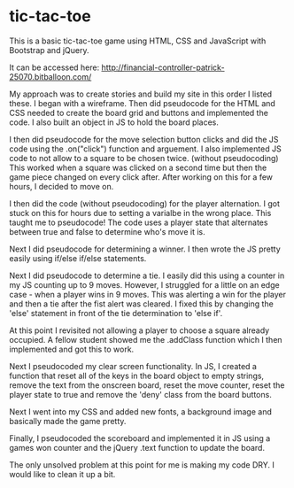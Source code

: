 # tic-tac-toe

This is a basic tic-tac-toe game using HTML, CSS and JavaScript with Bootstrap and jQuery.

It can be accessed here:
http://financial-controller-patrick-25070.bitballoon.com/

My approach was to create stories and build my site in this order I listed these. I began with a wireframe. Then did pseudocode for the HTML and CSS needed to create the board grid and buttons and implemented the code. I also built an object in JS to hold the board places.

I then did pseudocode for the move selection button clicks and did the JS code using the .on("click") function and arguement. I also implemented JS code to not allow to a square to be chosen twice. (without pseudocoding) This worked when a square was clicked on a second time but then the game piece changed on every click after. After working on this for a few hours, I decided to move on.

I then did the code (without pseudocoding) for the player alternation. I got stuck on this for hours due to setting a varialbe in the wrong place. This taught me to pseudocode! The code uses a player state that alternates between true and false to determine who's move it is.

Next I did pseudocode for determining a winner. I then wrote the JS pretty easily using if/else if/else statements.

Next I did pseudocode to determine a tie. I easily did this using a counter in my JS counting up to 9 moves. However, I struggled for a little on an edge case - when a player wins in 9 moves. This was alerting a win for the player and then a tie after the fist alert was cleared. I fixed this by changing the 'else' statement in front of the tie determination to 'else if'.

At this point I revisited not allowing a player to choose a square already occupied. A fellow student showed me the .addClass function which I then implemented and got this to work.

Next I pseudocoded my clear screen functionality. In JS, I created a function that reset all of the keys in the board object to empty strings, remove the text from the onscreen board, reset the move counter, reset the player state to true and remove the 'deny' class from the board buttons.

Next I went into my CSS and added new fonts, a background image and basically made the game pretty.

Finally, I pseudocoded the scoreboard and implemented it in JS using a games won counter and the jQuery .text function to update the board.

The only unsolved problem at this point for me is making my code DRY. I would like to clean it up a bit.
